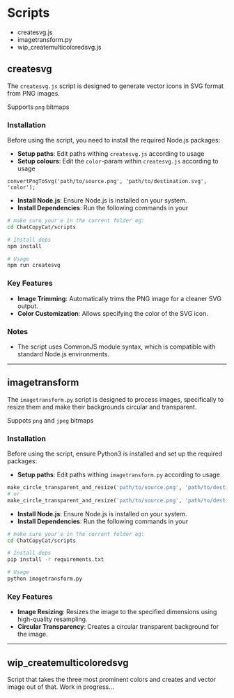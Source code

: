 # Scripts

- createsvg.js
- imagetransform\.py
- wip_createmulticoloredsvg.js

## createsvg

The `createsvg.js` script is designed to generate vector icons in SVG format from PNG images.

Supports `png` bitmaps

### Installation

Before using the script, you need to install the required Node.js packages:

- **Setup paths**: Edit paths withing `createsvg.js` according to usage
- **Setup colours**: Edit the `color`-param within `createsvg.js` according to usage
```javscript
convertPngToSvg('path/to/source.png', 'path/to/destination.svg', 'color');
```

- **Install Node.js**: Ensure Node.js is installed on your system.
- **Install Dependencies**: Run the following commands in your
```zsh
# make sure your'e in the corrent folder eg:
cd ChatCopyCat/scripts

# Install deps
npm install

# Usage
npm run createsvg
```

### Key Features
- **Image Trimming**: Automatically trims the PNG image for a cleaner SVG output.
- **Color Customization**: Allows specifying the color of the SVG icon.

### Notes
- The script uses CommonJS module syntax, which is compatible with standard Node.js environments.

---

## imagetransform

The `imagetransform.py` script is designed to process images, specifically to resize them and make their backgrounds circular and transparent.

Suppots `png` and `jpeg` bitmaps

### Installation

Before using the script, ensure Python3 is installed and set up the required packages:

- **Setup paths**: Edit paths withing `imagetransform.py` according to usage
```python
make_circle_transparent_and_resize('path/to/source.png', 'path/to/destination.svg');
# or
make_circle_transparent_and_resize('path/to/source.png', 'path/to/destination.svg', (width, height));
```

- **Install Node.js**: Ensure Node.js is installed on your system.
- **Install Dependencies**: Run the following commands in your
```zsh
# make sure your'e in the corrent folder eg:
cd ChatCopyCat/scripts

# Install deps
pip install -r requirements.txt

# Usage
python imagetransform.py
```

### Key Features
- **Image Resizing**: Resizes the image to the specified dimensions using high-quality resampling.
- **Circular Transparency**: Creates a circular transparent background for the image.

---

## wip_createmulticoloredsvg

Script that takes the three most prominent colors and creates and vector image out of that. Work in progress...

